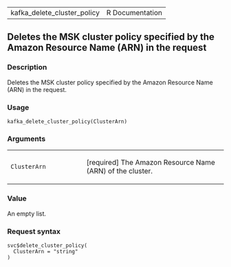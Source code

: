 <table style="width: 100%;">
<tbody>
<tr class="odd">
<td>kafka_delete_cluster_policy</td>
<td style="text-align: right;">R Documentation</td>
</tr>
</tbody>
</table>

## Deletes the MSK cluster policy specified by the Amazon Resource Name (ARN) in the request

### Description

Deletes the MSK cluster policy specified by the Amazon Resource Name
(ARN) in the request.

### Usage

    kafka_delete_cluster_policy(ClusterArn)

### Arguments

<table>
<colgroup>
<col style="width: 35%" />
<col style="width: 65%" />
</colgroup>
<tbody>
<tr class="odd">
<td><code
id="kafka_delete_cluster_policy_:_ClusterArn">ClusterArn</code></td>
<td><p>[required] The Amazon Resource Name (ARN) of the
cluster.</p></td>
</tr>
</tbody>
</table>

### Value

An empty list.

### Request syntax

    svc$delete_cluster_policy(
      ClusterArn = "string"
    )
